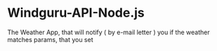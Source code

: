 # Windguru-API-Node.js
 The Weather App, that will notify ( by e-mail letter ) you if the weather matches params, that you set

